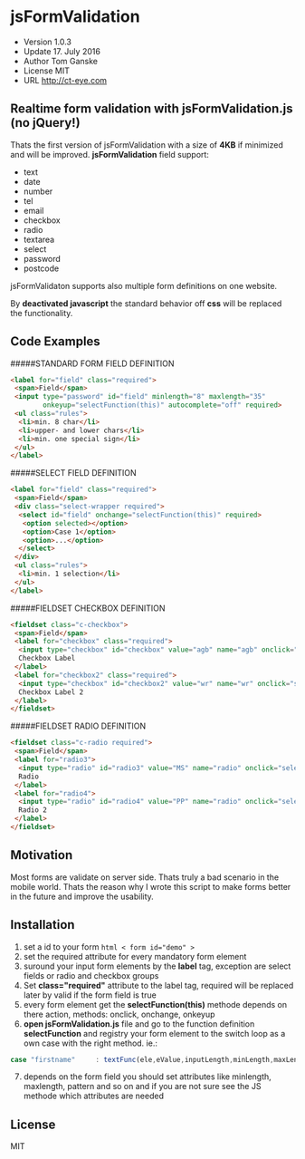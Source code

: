 # jsFormValidation

- Version 1.0.3
- Update  17. July 2016
- Author  Tom Ganske
- License MIT
- URL     http://ct-eye.com


## Realtime form validation with jsFormValidation.js (no jQuery!)

Thats the first version of jsFormValidation with a size of **4KB** if minimized and will be improved.
**jsFormValidation** field support:
- text
- date
- number
- tel
- email
- checkbox
- radio
- textarea
- select
- password
- postcode

jsFormValidaton supports also multiple form definitions on one website.

By **deactivated javascript** the standard behavior off **css** will be replaced the functionality.


## Code Examples

#####STANDARD FORM FIELD DEFINITION
```html
<label for="field" class="required">
 <span>Field</span>
 <input type="password" id="field" minlength="8" maxlength="35" 
        onkeyup="selectFunction(this)" autocomplete="off" required>
 <ul class="rules">
  <li>min. 8 char</li>
  <li>upper- and lower chars</li>
  <li>min. one special sign</li>
 </ul>
</label>
```

#####SELECT FIELD DEFINITION
```html
<label for="field" class="required">
 <span>Field</span>
 <div class="select-wrapper required">
  <select id="field" onchange="selectFunction(this)" required>
   <option selected></option>
   <option>Case 1</option>
   <option>...</option>
  </select>
 </div>
 <ul class="rules">
  <li>min. 1 selection</li>
 </ul>
</label>
```

#####FIELDSET CHECKBOX DEFINITION
```html
<fieldset class="c-checkbox">
 <span>Field</span>
 <label for="checkbox" class="required">
  <input type="checkbox" id="checkbox" value="agb" name="agb" onclick="selectFunction(this)" required>
  Checkbox Label
 </label>
 <label for="checkbox2" class="required">
  <input type="checkbox" id="checkbox2" value="wr" name="wr" onclick="selectFunction(this)" required>
  Checkbox Label 2
 </label>
</fieldset>
```

#####FIELDSET RADIO DEFINITION
```html
<fieldset class="c-radio required">
 <span>Field</span>
 <label for="radio3">
  <input type="radio" id="radio3" value="MS" name="radio" onclick="selectFunction(this)" required>
  Radio
 </label>
 <label for="radio4">
  <input type="radio" id="radio4" value="PP" name="radio" onclick="selectFunction(this)">
  Radio 2
 </label>
</fieldset>
```

## Motivation

Most forms are validate on server side. Thats truly a bad scenario in the mobile world.
Thats the reason why I wrote this script to make forms better in the future and
improve the usability.


## Installation

1. set a id to your form
   ```html < form id="demo" > ```
2. set the required attribute for every mandatory form element
3. suround your input form elements by the **label** tag,
   exception are select fields or radio and checkbox groups 
4. Set **class="required"** attribute to the label tag, required will be replaced later by valid if the form field is true 
5. every form element get the **selectFunction(this)** methode depends on there action, methods: onclick, onchange, onkeyup
6. **open jsFormValidation.js** file and go to the function definition **selectFunction** and registry your form element to the switch loop as a own case with the right method. ie.: 
  ```javascript
  case "firstname"     : textFunc(ele,eValue,inputLength,minLength,maxLength,rules);break;
  ```
7. depends on the form field you should set attributes like minlength, maxlength, pattern and so on and if you are not sure see the JS methode which attributes are needed


## License

MIT